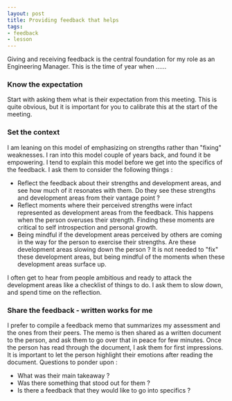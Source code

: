 ```yaml
---
layout: post
title: Providing feedback that helps
tags:
- feedback
- lesson
---
```


<Introduction />
Giving and receiving feedback is the central foundation for my role as an Engineering Manager. This is the time of year when ......

### Know the expectation
Start with asking them what is their expectation from this meeting. This is quite obvious, but it is important for you to calibrate this at the start of the meeting. 

### Set the context
I am leaning on this model of emphasizing on strengths rather than "fixing" weaknesses. I ran into this model couple of years back, and found it be empowering. I tend to explain this model before we get into the specifics of the feedback. I ask them to consider the following things :
- Reflect the feedback about their strengths and development areas, and see how much of it resonates with them. Do they see these strengths and development areas from their vantage point ?
- Reflect moments where their perceived strengths were infact represented as development areas from the feedback. This happens when the person overuses their strength. Finding these moments are critical to self introspection and personal growth.
- Being mindful if the development areas perceived by others are coming in the way for the person to exercise their strengths. Are these development areas slowing down the person ? It is not needed to "fix" these development areas, but being mindful of the moments when these development areas surface up. 

I often get to hear from people ambitious and ready to attack the development areas like a checklist of things to do. I ask them to slow down, and spend time on the reflection. 

### Share the feedback - written works for me
I prefer to compile a feedback memo that summarizes my assessment and the ones from their peers. The memo is then shared as a written document to the person, and ask them to go over that in peace for few minutes.
Once the person has read through the document, I ask them for first impressions. It is important to let the person highlight their emotions after reading the document. Questions to ponder upon :
- What was their main takeaway ?
- Was there something that stood out for them ?
- Is there a feedback that they would like to go into specifics ?



